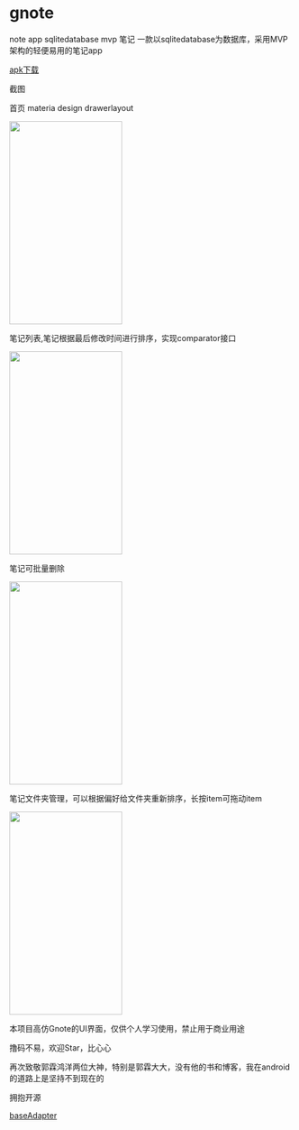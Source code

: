 # gnote
note app sqlitedatabase mvp 笔记 一款以sqlitedatabase为数据库，采用MVP架构的轻便易用的笔记app  
  
<a  href ="https://github.com/sanlisanlisanli/gnote/tree/master/apk">apk下载</a>
  
截图  
  
首页 materia design drawerlayout  
  
<img src="https://github.com/sanlisanlisanli/gnote/blob/master/screenshots/Screenshot_20180928-033003.jpg" width="200" height="360">  
  
笔记列表,笔记根据最后修改时间进行排序，实现comparator接口  
  
<img src="https://github.com/sanlisanlisanli/gnote/blob/master/screenshots/Screenshot_20180928-032830.jpg" width="200" height="360">  
  
笔记可批量删除  
  
<img src="https://github.com/sanlisanlisanli/gnote/blob/master/screenshots/Screenshot_20180928-033017.jpg" width="200" height="360">  
  
笔记文件夹管理，可以根据偏好给文件夹重新排序，长按item可拖动item  
  
<img src="https://github.com/sanlisanlisanli/gnote/blob/master/screenshots/Screenshot_20180928-033059.jpg" width="200" height="360">  
   
   
本项目高仿Gnote的UI界面，仅供个人学习使用，禁止用于商业用途  


撸码不易，欢迎Star，比心心

再次致敬郭霖鸿洋两位大神，特别是郭霖大大，没有他的书和博客，我在android的道路上是坚持不到现在的  
  
拥抱开源  
  
<a href="https://github.com/hongyangAndroid/baseAdapter">baseAdapter</a>
